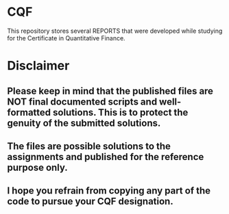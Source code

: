 # CQF
This repository stores several REPORTS that were developed while studying for the Certificate in Quantitative Finance.

# Disclaimer
## Please keep in mind that the published files are NOT final documented scripts and well-formatted solutions. This is to protect the genuity of the submitted solutions.
## The files are possible solutions to the assignments and published for the reference purpose only.
## I hope you refrain from copying any part of the code to pursue your CQF designation.
